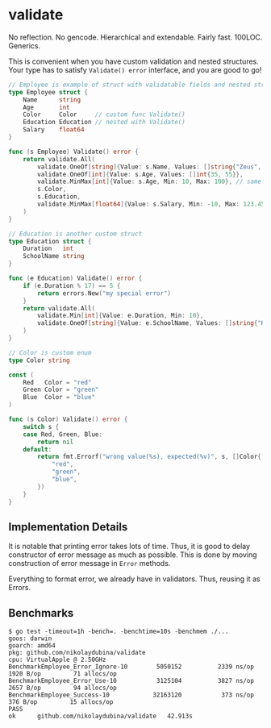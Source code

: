 # validate

No reflection. No gencode. Hierarchical and extendable. Fairly fast. 100LOC. Generics.

This is convenient when you have custom validation and nested structures.  
Your type has to satisfy `Validate() error` interface, and you are good to go!

```go
// Employee is example of struct with validatable fields and nested structure
type Employee struct {
	Name      string
	Age       int
	Color     Color     // custom func Validate()
	Education Education // nested with Validate()
	Salary    float64
}

func (s Employee) Validate() error {
	return validate.All(
		validate.OneOf[string]{Value: s.Name, Values: []string{"Zeus", "Hera"}},
		validate.OneOf[int]{Value: s.Age, Values: []int{35, 55}},
		validate.MinMax[int]{Value: s.Age, Min: 10, Max: 100}, // same field validated again
		s.Color,
		s.Education,
		validate.MinMax[float64]{Value: s.Salary, Min: -10, Max: 123.456},
	)
}

// Education is another custom struct
type Education struct {
	Duration   int
	SchoolName string
}

func (e Education) Validate() error {
	if (e.Duration % 17) == 5 {
		return errors.New("my special error")
	}
	return validate.All(
		validate.Min[int]{Value: e.Duration, Min: 10},
		validate.OneOf[string]{Value: e.SchoolName, Values: []string{"KAIST", "Stanford"}},
	)
}

// Color is custom enum
type Color string

const (
	Red   Color = "red"
	Green Color = "green"
	Blue  Color = "blue"
)

func (s Color) Validate() error {
	switch s {
	case Red, Green, Blue:
		return nil
	default:
		return fmt.Errorf("wrong value(%s), expected(%v)", s, []Color{
			"red",
			"green",
			"blue",
		})
	}
}
```

## Implementation Details

It is notable that printing error takes lots of time. 
Thus, it is good to delay constructor of error message as much as possible.
This is done by moving construction of error message in `Error` methods.

Everything to format error, we already have in validators.
Thus, reusing it as Errors.

## Benchmarks

```
$ go test -timeout=1h -bench=. -benchtime=10s -benchmem ./...
goos: darwin
goarch: amd64
pkg: github.com/nikolaydubina/validate
cpu: VirtualApple @ 2.50GHz
BenchmarkEmployee_Error_Ignore-10    	 5050152	      2339 ns/op	    1920 B/op	      71 allocs/op
BenchmarkEmployee_Error_Use-10       	 3125104	      3827 ns/op	    2657 B/op	      94 allocs/op
BenchmarkEmployee_Success-10         	32163120	       373 ns/op	     376 B/op	      15 allocs/op
PASS
ok  	github.com/nikolaydubina/validate	42.913s
```